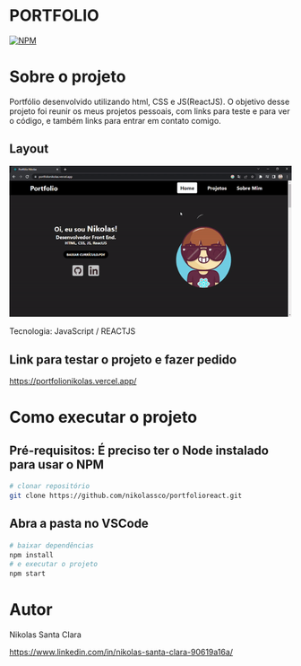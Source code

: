 # PORTFOLIO
[![NPM](https://img.shields.io/npm/l/react)](https://github.com/nikolassco/portfolioreact/blob/main/LICENSE) 

# Sobre o projeto
Portfólio desenvolvido utilizando html, CSS e JS(ReactJS). O objetivo desse projeto foi reunir os meus projetos pessoais, com links para teste e para ver o código, e também links para entrar em contato comigo.

## Layout

![Projeto](https://raw.githubusercontent.com/nikolassco/asset/main/ezgif.com-gif-maker.gif)



Tecnologia: JavaScript / REACTJS

## Link para testar o projeto e fazer pedido 
https://portfolionikolas.vercel.app/

# Como executar o projeto

## Pré-requisitos: É preciso ter o Node instalado para usar o NPM

```bash
# clonar repositório
git clone https://github.com/nikolassco/portfolioreact.git
```

## Abra a pasta no VSCode

```bash
# baixar dependências
npm install
# e executar o projeto
npm start
```

# Autor

Nikolas Santa Clara

https://www.linkedin.com/in/nikolas-santa-clara-90619a16a/
